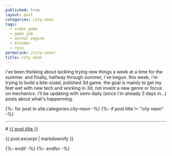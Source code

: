 ```yaml
---
published: true
layout: post
categories: city-neon
tags:
  - video game
  - game jam
  - unreal engine
  - blender
  - rose
permalink: /city-neon/
title: city neon
---
```

<div markdown="1">
i've been thinking about tackling trying new things a week at a time for the summer. and finally, halfway through summer, i've begun. this week, i'm trying to build a bite-sized, polished 3d game. the goal is mainly to get my feet wet with new tech and working in 3d, not invent a new genre or focus on mechanics. i'll be updating with semi-daily (since i'm already 3 days in...) posts about what's happenning.

<!--more-->

</div>

{%- for post in site.categories.city-neon -%}
{%- if post.title != "city neon" -%}
<div markdown="1" style="border-top: 1px grey solid; padding-top: 1em;">
# <a href="{{site.baseurl}}{{ post.url }}">{{ post.title }}</a>

{{ post.excerpt | markdownify }}

</div>

{%- endif -%}
{%- endfor -%}
